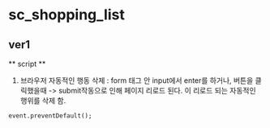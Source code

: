 # sc_shopping_list

## ver1 
** script **
1. 브라우저 자동적인 행동 삭제 
: form 태그 안 input에서 enter를 하거나, 버튼을 클릭했을때 -> submit작동으로 인해 페이지 리로드 된다. 
이 리로드 되는 자동적인 행위를 삭제 함. 
```
event.preventDefault(); 
```
